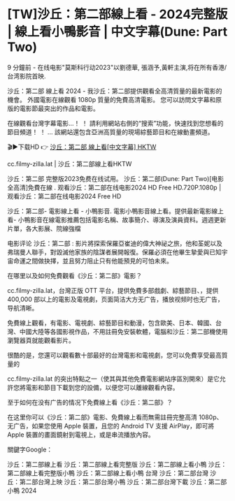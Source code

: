 # [TW]沙丘：第二部線上看 - 2024完整版 | 線上看小鴨影音 | 中文字幕(Dune: Part Two)

9 分鐘前 - 在线电影"莫斯科行动2023"以劉德華, 張涵予,黃軒主演,将在所有香港/台湾影院首映.

沙丘：第二部 線上看 2024 - 我沙丘：第二部提供觀看全高清質量的最新電影的機會。 外國電影在線觀看 1080p 質量的免費高清電影。 您可以訪問文字幕和原版的電影節最突出的作品和電影。

在線觀看台灣字幕電影...！ ！ 請利用網站右側的“搜索”功能，快速找到您想看的節目頻道！ ！ ... 該網站還包含亞洲高質量的現場綜藝節目和在線動畫頻道。

🎬▶下载HD 👉 [沙丘：第二部 線上看[中文字幕] HKTW](https://cc.filmy-zilla.lat/zh/movie//940551)

cc.filmy-zilla.lat | 沙丘：第二部線上看HKTW

沙丘：第二部 完整版2023免费在线试用。 沙丘：第二部(Dune: Part Two)[电影全高清]免費在線 . 观看沙丘：第二部在线电影2024 HD Free HD.720P.1080p | 观看沙丘：第二部在线电影2024 Free HD

沙丘：第二部- 電影線上看 - 小鴨影音. 電影小鴨影音線上看。提供最新電影線上看- 小鴨影音在線電影推薦包括電影名稱、故事簡介、導演及演員資料。週週更新片單，各大影展、院線強檔

电影评论 沙丘：第二部 :
影片將探索保羅亞崔迪的偉大神祕之旅，他和荃妮以及弗瑞曼人聯手，對毀滅他家族的陰謀者展開報復。保羅必須在他畢生摯愛與已知宇宙命運之間做抉擇，並且努力阻止只有他能預見的可怕未來。

在哪里以及如何免費觀看《沙丘：第二部》電影？

cc.filmy-zilla.lat，台灣正版 OTT 平台，提供免費多部戲劇、綜藝節目、，提供 400,000 部以上的電影及電視劇，页面简洁大方无广告，播放视频时也无广告，导航清晰。

免費線上觀看，有電影、電視劇、綜藝節目和動漫，包含歐美、日本、韓國、台灣、中國大陸等各國影視作品，不用註冊免安裝軟體，電腦和沙丘：第二部機使用瀏覽器頁就能觀看影片。

很酷的是，您還可以觀看數十部最好的台灣電影和電視劇，您可以免費享受最高質量的

cc.filmy-zilla.lat 的突出特點之一（使其與其他免費電影網站序區別開來）是它允許您將電影和節目下載到您的設備，以便您可以離線觀看內容。

至于如何在没有广告的情况下免費線上看《沙丘：第二部》？

在这里你可以《沙丘：第二部》電影、免費線上看而無需註冊完整高清 1080p、无广告，如果您使用 Apple 裝置，且您的 Android TV 支援 AirPlay，即可將 Apple 裝置的畫面鏡射到電視上，或是串流播放內容。

關鍵字Google：

沙丘：第二部線上看
沙丘：第二部線上看完整版
沙丘：第二部線上看小鴨
沙丘：第二部線上看完整版小鴨
沙丘：第二部線上看小鴨 台灣
沙丘：第二部台灣
沙丘：第二部台灣上映
沙丘：第二部台灣小鴨
沙丘：第二部台灣下載
沙丘：第二部小鴨 2024
